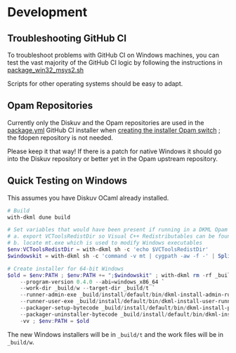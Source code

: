 # Development

## Troubleshooting GitHub CI

To troubleshoot problems with GitHub CI on Windows machines, you can test the
vast majority of the GitHub CI logic by following the instructions in
[package_win32_msys2.sh](.github/workflows/scripts/localdev/package_win32_msys2.sh)

Scripts for other operating systems should be easy to adapt.

## Opam Repositories

Currently only the Diskuv and the Opam repositories are used in the
[package.yml](.github/workflows/package.yml) GitHub CI installer
when [creating the installer Opam switch](.github/workflows/scripts/all_create_installer_opam_switch.sh)
; the fdopen repository is not needed.

Please keep it that way! If there is a patch for native Windows it should go
into the Diskuv repository or better yet in the Opam upstream repository.

## Quick Testing on Windows

This assumes you have Diskuv OCaml already installed.

```powershell
# Build
with-dkml dune build

# Set variables that would have been present if running in a DKML Opam switch
# a. export VCToolsRedistDir so Visual C++ Redistributables can be found
# b. locate mt.exe which is used to modify Windows executables
$env:VCToolsRedistDir = with-dkml sh -c 'echo $VCToolsRedistDir'
$windowskit = with-dkml sh -c 'command -v mt | cygpath -aw -f -' | Split-Path

# Create installer for 64-bit Windows
$old = $env:PATH ; $env:PATH += ";$windowskit" ; with-dkml rm -rf _build/t _build/w ; with-dkml install -d _build/t _build/w ; _build/install/default/bin/dkml-install-create-installers.exe `
    --program-version 0.4.0 --abi=windows_x86_64 `
    --work-dir _build/w --target-dir _build/t `
    --runner-admin-exe _build/install/default/bin/dkml-install-admin-runner.exe `
    --runner-user-exe _build/install/default/bin/dkml-install-user-runner.exe `
    --packager-setup-bytecode _build/install/default/bin/dkml-install-package-setup.bc.exe `
    --packager-uninstaller-bytecode _build/install/default/bin/dkml-install-package-uninstaller.bc.exe `
    -vv ; $env:PATH = $old
```

The new Windows installers will be in `_build/t` and the work files will be in `_build/w`.
